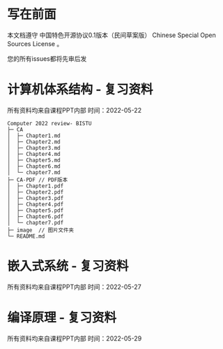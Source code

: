 # 写在前面
本文档遵守 中国特色开源协议0.1版本（民间草案版） Chinese Special Open Sources License 。

您的所有issues都将先审后发

# 计算机体系结构 - 复习资料
所有资料均来自课程PPT内部 
时间：2022-05-22
```
Computer 2022 review- BISTU
├─ CA
│  ├─ Chapter1.md
│  ├─ Chapter2.md
│  ├─ Chapter3.md
│  ├─ Chapter4.md
│  ├─ Chapter5.md
│  ├─ Chapter6.md
│  └─ chapter7.md
├─ CA-PDF // PDF版本
│  ├─ Chapter1.pdf
│  ├─ Chapter2.pdf
│  ├─ Chapter3.pdf
│  ├─ Chapter4.pdf
│  ├─ Chapter5.pdf
│  ├─ Chapter6.pdf
│  └─ chapter7.pdf
├─ image  // 图片文件夹
└─ README.md

```
# 嵌入式系统 - 复习资料
所有资料均来自课程PPT内部 
时间：2022-05-27

# 编译原理 - 复习资料
所有资料均来自课程PPT内部 
时间：2022-05-29